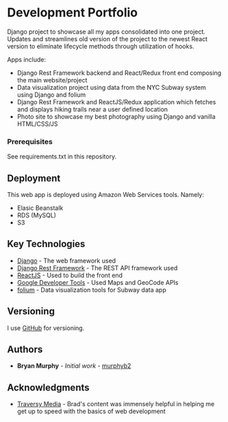 # Development Portfolio
Django project to showcase all my apps consolidated into one project. Updates and streamlines old version of the project to the newest React version to eliminate lifecycle methods through utilization of hooks.

Apps include:
* Django Rest Framework backend and React/Redux front end composing the main website/project
* Data visualization project using data from the NYC Subway system using Django and folium
* Django Rest Framework and ReactJS/Redux application which fetches and displays hiking trails near a user defined location
* Photo site to showcase my best photography using Django and vanilla HTML/CSS/JS
 
### Prerequisites

See requirements.txt in this repository.

## Deployment

This web app is deployed using Amazon Web Services tools. 
Namely:
* Elasic Beanstalk
* RDS (MySQL)
* S3

## Key Technologies

* [Django](https://www.djangoproject.com/) - The web framework used
* [Django Rest Framework](https://www.django-rest-framework.org/) - The REST API framework used
* [ReactJS](https://reactjs.org/) - Used to build the front end
* [Google Developer Tools](https://developers.google.com/) - Used Maps and GeoCode APIs
* [folium](https://github.com/python-visualization/folium) - Data visualization tools for Subway data app

## Versioning

I use [GitHub](https://github.com/murphyb2/Portfolio) for versioning. 

## Authors

* **Bryan Murphy** - *Initial work* - [murphyb2](https://github.com/murphyb2)

## Acknowledgments

* [Traversy Media](https://www.youtube.com/channel/UC29ju8bIPH5as8OGnQzwJyA) - Brad's content was immensely helpful in helping me get up to speed with the basics of web development
